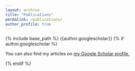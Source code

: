 ```yaml
---
layout: archive
title: "Publications"
permalink: /publications/
author_profile: true
---
```


{% include base_path %}
{{author.googlescholar}}
{% if author.googlescholar %}
  <p>You can also find my articles on <u><a href="{{author.googlescholar}}">my Google Scholar profile</a>.</u></p>
{% endif %}



<!-- {% for post in site.publications reversed %}
  {% include archive-single.html %}
{% endfor %} -->
